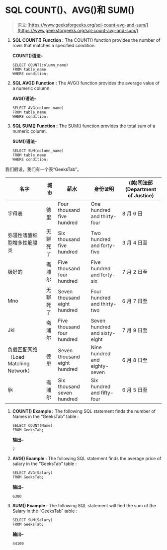 # SQL COUNT()、AVG()和 SUM()

> 原文:[https://www.geeksforgeeks.org/sql-count-avg-and-sum/](https://www.geeksforgeeks.org/sql-count-avg-and-sum/)

1.  **SQL COUNT() Function :**
    The COUNT() function provides the number of rows that matches a specified condition.

    **COUNT()语法–**

    ```
    SELECT COUNT(column_name)
    FROM table_name
    WHERE condition; 
    ```

2.  **SQL AVG() Function :**
    The AVG() function provides the average value of a numeric column.

    **AVG()语法–**

    ```
    SELECT AVG(column_name)
    FROM table_name
    WHERE condition;

    ```

3.  **SQL SUM() Function :**
    The SUM() function provides the total sum of a numeric column.

    **SUM()语法–**

    ```
    SELECT SUM(column_name)
    FROM table_name
    WHERE condition;

    ```

我们假设，我们有一个表“GeeksTab”。

<center>

| 名字 | 城市 | 薪水 | 身份证明 | (美)司法部(Department of Justice) |
| --- | --- | --- | --- | --- |
| 字母表 | 德里 | Four thousand five hundred | One hundred and thirty-four | 8 月 6 日 |
| 弥漫性嗜酸细胞增多性筋膜炎 | 无聊死了 | Six thousand five hundred | Two hundred and forty-five | 3 月 4 日至 |
| 极好的 | 斋浦尔 | Five thousand four hundred | Five hundred and forty-six | 7 月 2 日至 |
| Mno | 无聊死了 | Seven thousand eight hundred | Four hundred and thirty-two | 6 月 7 日至 |
| Jkl | 斋浦尔 | Five thousand four hundred | Seven hundred and sixty-eight | 7 月 9 日至 |
| 负载匹配网络（Load Matching Network） | 德里 | Seven thousand eight hundred | Nine hundred and eighty-seven | 6 月 8 日至 |
| Ijk | 斋浦尔 | Six thousand seven hundred | Six hundred and fifty-four | 6 月 5 日至 |

</center>

1.  **COUNT() Example :**
    The following SQL statement finds the number of Names in the “GeeksTab” table :

    ```
    SELECT COUNT(Name)
    FROM GeeksTab; 
    ```

    **输出–**

    ```
    7 
    ```

2.  **AVG() Example :**
    The following SQL statement finds the average price of salary in the “GeeksTab” table :

    ```
    SELECT AVG(Salary)
    FROM GeeksTab; 
    ```

    **输出–**

    ```
    6300 
    ```

3.  **SUM() Example :**
    The following SQL statement will find the sum of the Salary in the “GeeksTab” table :

    ```
    SELECT SUM(Salary)
    FROM GeeksTab; 
    ```

    **输出–**

    ```
    44100 
    ```